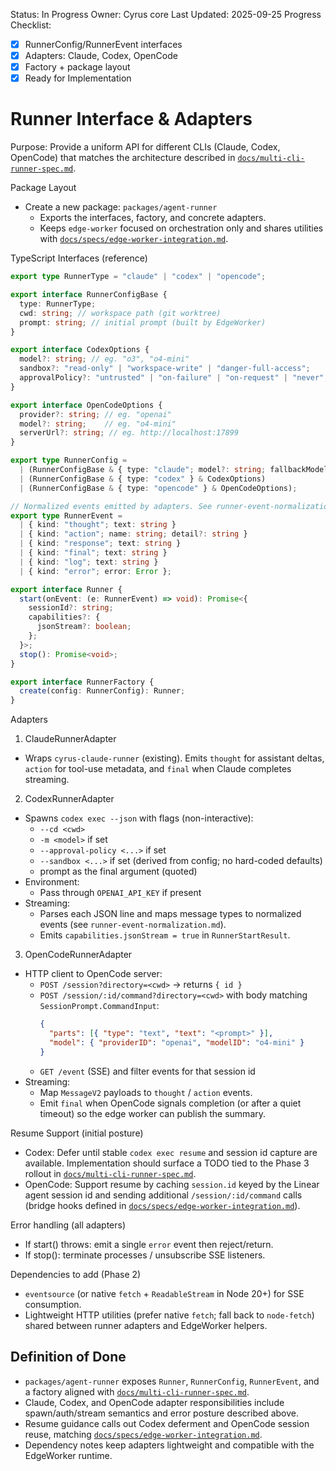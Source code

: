 Status: In Progress
Owner: Cyrus core
Last Updated: 2025-09-25
Progress Checklist:
- [x] RunnerConfig/RunnerEvent interfaces
- [x] Adapters: Claude, Codex, OpenCode
- [x] Factory + package layout
- [x] Ready for Implementation

# Runner Interface & Adapters

Purpose: Provide a uniform API for different CLIs (Claude, Codex, OpenCode) that matches the architecture described in [`docs/multi-cli-runner-spec.md`](../multi-cli-runner-spec.md).

Package Layout
- Create a new package: `packages/agent-runner`
  - Exports the interfaces, factory, and concrete adapters.
  - Keeps `edge-worker` focused on orchestration only and shares utilities with [`docs/specs/edge-worker-integration.md`](edge-worker-integration.md).

TypeScript Interfaces (reference)

```ts
export type RunnerType = "claude" | "codex" | "opencode";

export interface RunnerConfigBase {
  type: RunnerType;
  cwd: string; // workspace path (git worktree)
  prompt: string; // initial prompt (built by EdgeWorker)
}

export interface CodexOptions {
  model?: string; // eg. "o3", "o4-mini"
  sandbox?: "read-only" | "workspace-write" | "danger-full-access";
  approvalPolicy?: "untrusted" | "on-failure" | "on-request" | "never";
}

export interface OpenCodeOptions {
  provider?: string; // eg. "openai"
  model?: string;    // eg. "o4-mini"
  serverUrl?: string; // eg. http://localhost:17899
}

export type RunnerConfig =
  | (RunnerConfigBase & { type: "claude"; model?: string; fallbackModel?: string })
  | (RunnerConfigBase & { type: "codex" } & CodexOptions)
  | (RunnerConfigBase & { type: "opencode" } & OpenCodeOptions);

// Normalized events emitted by adapters. See runner-event-normalization.md for details.
export type RunnerEvent =
  | { kind: "thought"; text: string }
  | { kind: "action"; name: string; detail?: string }
  | { kind: "response"; text: string }
  | { kind: "final"; text: string }
  | { kind: "log"; text: string }
  | { kind: "error"; error: Error };

export interface Runner {
  start(onEvent: (e: RunnerEvent) => void): Promise<{
    sessionId?: string;
    capabilities?: {
      jsonStream?: boolean;
    };
  }>;
  stop(): Promise<void>;
}

export interface RunnerFactory {
  create(config: RunnerConfig): Runner;
}
```

Adapters

1) ClaudeRunnerAdapter
- Wraps `cyrus-claude-runner` (existing). Emits `thought` for assistant deltas, `action` for tool-use metadata, and `final` when Claude completes streaming.

2) CodexRunnerAdapter
- Spawns `codex exec --json` with flags (non-interactive):
  - `--cd <cwd>`
  - `-m <model>` if set
  - `--approval-policy <...>` if set
  - `--sandbox <...>` if set (derived from config; no hard-coded defaults)
  - prompt as the final argument (quoted)
- Environment:
  - Pass through `OPENAI_API_KEY` if present
- Streaming:
  - Parses each JSON line and maps message types to normalized events (see `runner-event-normalization.md`).
  - Emits `capabilities.jsonStream = true` in `RunnerStartResult`.

3) OpenCodeRunnerAdapter
- HTTP client to OpenCode server:
  - `POST /session?directory=<cwd>` → returns `{ id }`
  - `POST /session/:id/command?directory=<cwd>` with body matching `SessionPrompt.CommandInput`:
    ```json
    {
      "parts": [{ "type": "text", "text": "<prompt>" }],
      "model": { "providerID": "openai", "modelID": "o4-mini" }
    }
    ```
  - `GET /event` (SSE) and filter events for that session id
- Streaming:
  - Map `MessageV2` payloads to `thought` / `action` events.
  - Emit `final` when OpenCode signals completion (or after a quiet timeout) so the edge worker can publish the summary.

Resume Support (initial posture)
- Codex: Defer until stable `codex exec resume` and session id capture are available. Implementation should surface a TODO tied to the Phase 3 rollout in [`docs/multi-cli-runner-spec.md`](../multi-cli-runner-spec.md).
- OpenCode: Support resume by caching `session.id` keyed by the Linear agent session id and sending additional `/session/:id/command` calls (bridge hooks defined in [`docs/specs/edge-worker-integration.md`](edge-worker-integration.md)).

Error handling (all adapters)
- If start() throws: emit a single `error` event then reject/return.
- If stop(): terminate processes / unsubscribe SSE listeners.

Dependencies to add (Phase 2)
- `eventsource` (or native `fetch` + `ReadableStream` in Node 20+) for SSE consumption.
- Lightweight HTTP utilities (prefer native `fetch`; fall back to `node-fetch`) shared between runner adapters and EdgeWorker helpers.

## Definition of Done

- `packages/agent-runner` exposes `Runner`, `RunnerConfig`, `RunnerEvent`, and a factory aligned with [`docs/multi-cli-runner-spec.md`](../multi-cli-runner-spec.md).
- Claude, Codex, and OpenCode adapter responsibilities include spawn/auth/stream semantics and error posture described above.
- Resume guidance calls out Codex deferment and OpenCode session reuse, matching [`docs/specs/edge-worker-integration.md`](edge-worker-integration.md).
- Dependency notes keep adapters lightweight and compatible with the EdgeWorker runtime.
